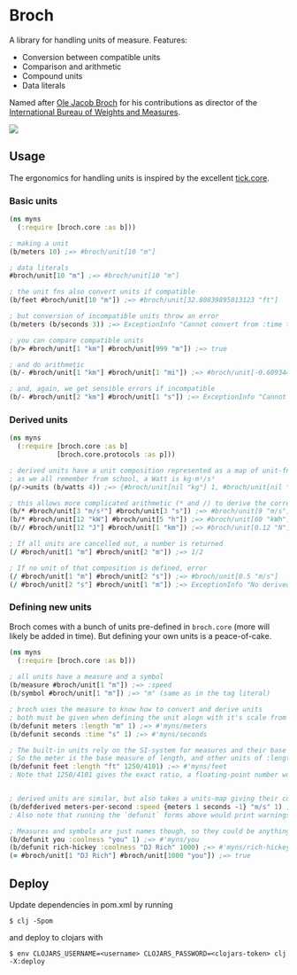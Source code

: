 # Broch
A library for handling units of measure. Features:
* Conversion between compatible units
* Comparison and arithmetic 
* Compound units 
* Data literals

Named after [Ole Jacob Broch](https://en.wikipedia.org/wiki/Ole_Jacob_Broch) 
for his contributions as director of the 
[International Bureau of Weights and Measures](https://en.wikipedia.org/wiki/International_Bureau_of_Weights_and_Measures). 

![](https://upload.wikimedia.org/wikipedia/commons/thumb/4/40/Ole_Jacob_Broch.png/375px-Ole_Jacob_Broch.png)

## Usage
The ergonomics for handling units is inspired by the excellent 
[tick.core](https://github.com/juxt/tick#tick).

### Basic units
```clojure
(ns myns 
  (:require [broch.core :as b]))

; making a unit
(b/meters 10) ;=> #broch/unit[10 "m"]

; data literals
#broch/unit[10 "m"] ;=> #broch/unit[10 "m"]

; the unit fns also convert units if compatible
(b/feet #broch/unit[10 "m"]) ;=> #broch/unit[32.80839895013123 "ft"]

; but conversion of incompatible units throw an error
(b/meters (b/seconds 3)) ;=> ExceptionInfo "Cannot convert from :time to :length"

; you can compare compatible units
(b/> #broch/unit[1 "km"] #broch/unit[999 "m"]) ;=> true

; and do arithmetic
(b/- #broch/unit[1 "km"] #broch/unit[1 "mi"]) ;=> #broch/unit[-0.6093440000000001 "km"]

; and, again, we get sensible errors if incompatible
(b/- #broch/unit[2 "km"] #broch/unit[1 "s"]) ;=> ExceptionInfo "Cannot add/subtract :length and :time"
```

### Derived units

```clojure
(ns myns
  (:require [broch.core :as b]
            [broch.core.protocols :as p]))

; derived units have a unit composition represented as a map of unit-fn to exponent
; as we all remember from school, a Watt is kg·m²/s³
(p/->units (b/watts 4)) ;=> {#broch/unit[nil "kg"] 1, #broch/unit[nil "m"] 2, #broch/unit[nil "s"] -3}

; this allows more complicated arithmetic (* and /) to derive the correct unit if defined
(b/* #broch/unit[3 "m/s²"] #broch/unit[3 "s"]) ;=> #broch/unit[9 "m/s"]
(b/* #broch/unit[12 "kW"] #broch/unit[5 "h"]) ;=> #broch/unit[60 "kWh"]
(b// #broch/unit[12 "J"] #broch/unit[1 "km"]) ;=> #broch/unit[0.12 "N"]

; If all units are cancelled out, a number is returned
(/ #broch/unit[1 "m"] #broch/unit[2 "m"]) ;=> 1/2

; If no unit of that composition is defined, error
(/ #broch/unit[1 "m"] #broch/unit[2 "s"]) ;=> #broch/unit[0.5 "m/s"]
(/ #broch/unit[2 "s"] #broch/unit[1 "m"]) ;=> ExceptionInfo "No derived unit is registered for {#broch/unit[nil "s"] 1, #broch/unit[nil "m"] -1}"
```

### Defining new units
Broch comes with a bunch of units pre-defined in `broch.core` (more will likely be added in time).
But defining your own units is a peace-of-cake. 

```clojure
(ns myns
  (:require [broch.core :as b]))
  
; all units have a measure and a symbol 
(b/measure #broch/unit[1 "m"]) ;=> :speed 
(b/symbol #broch/unit[1 "m"]) ;=> "m" (same as in the tag literal)

; broch uses the measure to know how to convert and derive units
; both must be given when defining the unit alogn with it's scale from the "base" unit of that measure
(b/defunit meters :length "m" 1) ;=> #'myns/meters
(b/defunit seconds :time "s" 1) ;=> #'myns/seconds

; The built-in units rely on the SI-system for measures and their base units. 
; So the meter is the base measure of length, and other units of :length must specify their scale relative to it. 
(b/defunit feet :length "ft" 1250/4101) ;=> #'myns/feet  
; Note that 1250/4101 gives the exact ratio, a floating-point number would result in rounding errors on conversion.


; derived units are similar, but also takes a units-map giving their composition
(b/defderived meters-per-second :speed {meters 1 seconds -1} "m/s" 1) ;=> #'myns/meters-per-second
; Also note that running the `defunit` forms above would print warnings like "WARN: a unit with symbol m already exists! Overriding..." You probably don't want to override taken symbols.

; Measures and symbols are just names though, so they could be anything. For example:
(b/defunit you :coolness "you" 1) ;=> #'myns/you
(b/defunit rich-hickey :coolness "DJ Rich" 1000) ;=> #'myns/rich-hickey
(= #broch/unit[1 "DJ Rich"] #broch/unit[1000 "you"]) ;=> true
```


## Deploy
Update dependencies in pom.xml by running
```shell
$ clj -Spom
```
and deploy to clojars with
```shell
$ env CLOJARS_USERNAME=<username> CLOJARS_PASSWORD=<clojars-token> clj -X:deploy
```
